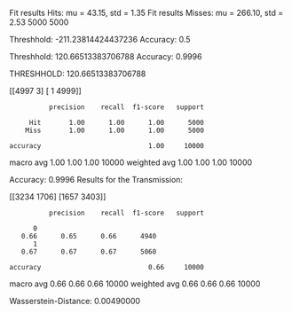 Fit results Hits: mu = 43.15,  std = 1.35
Fit results Misses: mu = 266.10,  std = 2.53
5000
5000

Threshhold:  -211.23814424437236 
Accuracy:  0.5

Threshhold:  120.66513383706788 
Accuracy:  0.9996


THRESHHOLD:  120.66513383706788

 [[4997    3]
 [   1 4999]] 

              precision    recall  f1-score   support

         Hit       1.00      1.00      1.00      5000
        Miss       1.00      1.00      1.00      5000

    accuracy                           1.00     10000
   macro avg       1.00      1.00      1.00     10000
weighted avg       1.00      1.00      1.00     10000

Accuracy:  0.9996
Results for the Transmission:

 [[3234 1706]
 [1657 3403]] 

              precision    recall  f1-score   support

          0
       0.66      0.65      0.66      4940
          1
       0.67      0.67      0.67      5060

    accuracy                           0.66     10000
   macro avg       0.66      0.66      0.66     10000
weighted avg       0.66      0.66      0.66     10000

Wasserstein-Distance: 0.00490000
